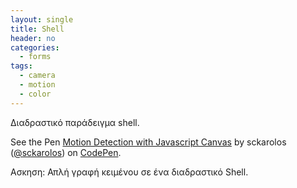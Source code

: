 ```yaml
---
layout: single
title: Shell
header: no
categories:
  - forms
tags:
  - camera
  - motion
  - color
---
```


Διαδραστικό παράδειγμα shell.

<p data-height="350" data-theme-id="17517" data-slug-hash="VvwXjv" data-default-tab="result" data-user="sckarolos" class='codepen'>See the Pen <a href='http://codepen.io/sckarolos/pen/VvwXjv/'>Motion Detection with Javascript Canvas</a> by sckarolos (<a href='http://codepen.io/sckarolos'>@sckarolos</a>) on <a href='http://codepen.io'>CodePen</a>.</p>
<script async src="//assets.codepen.io/assets/embed/ei.js"></script>

Ασκηση: Απλή γραφή κειμένου σε ένα διαδραστικό Shell.
